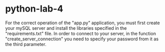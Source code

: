 # python-lab-4

For the correct operation of the "app.py" application, you must first create your mySQL server and install the libraries specified in the "requirements.txt" file.
In order to connect to your server, in the function "create_server_connection" you need to specify your password from it as the third parameter.
